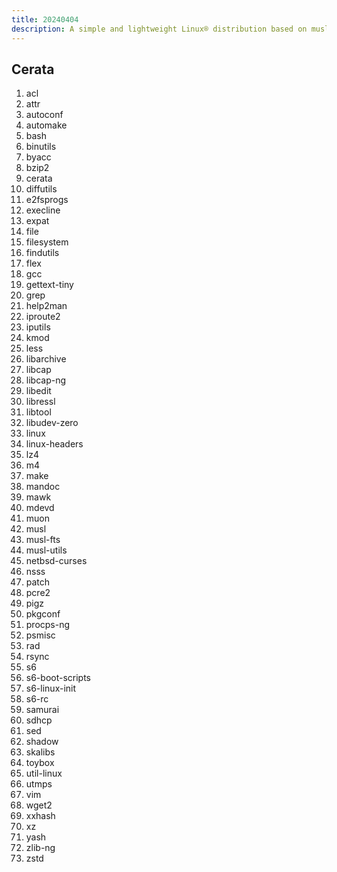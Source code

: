 ```yaml
---
title: 20240404
description: A simple and lightweight Linux® distribution based on musl libc and toybox
---
```


## Cerata
1. acl
2. attr
3. autoconf
4. automake
5. bash
6. binutils
7. byacc
8. bzip2
9. cerata
10. diffutils
11. e2fsprogs
12. execline
13. expat
14. file
15. filesystem
16. findutils
17. flex
18. gcc
19. gettext-tiny
20. grep
21. help2man
22. iproute2
23. iputils
24. kmod
25. less
26. libarchive
27. libcap
28. libcap-ng
29. libedit
30. libressl
31. libtool
32. libudev-zero
33. linux
34. linux-headers
35. lz4
36. m4
37. make
38. mandoc
39. mawk
40. mdevd
41. muon
42. musl
43. musl-fts
44. musl-utils
45. netbsd-curses
46. nsss
47. patch
48. pcre2
49. pigz
50. pkgconf
51. procps-ng
52. psmisc
53. rad
54. rsync
55. s6
56. s6-boot-scripts
57. s6-linux-init
58. s6-rc
59. samurai
60. sdhcp
61. sed
62. shadow
63. skalibs
64. toybox
65. util-linux
66. utmps
67. vim
68. wget2
69. xxhash
70. xz
71. yash
72. zlib-ng
73. zstd
